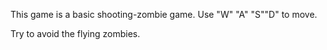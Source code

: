 This game is a basic shooting-zombie game. Use "W" "A" "S""D" to move. 

Try to avoid the flying zombies. 
